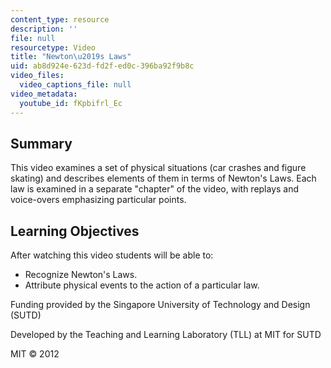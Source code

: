 ```yaml
---
content_type: resource
description: ''
file: null
resourcetype: Video
title: "Newton\u2019s Laws"
uid: ab8d924e-623d-fd2f-ed0c-396ba92f9b8c
video_files:
  video_captions_file: null
video_metadata:
  youtube_id: fKpbifrl_Ec
---
```


Summary
-------

This video examines a set of physical situations (car crashes and figure skating) and describes elements of them in terms of Newton's Laws. Each law is examined in a separate "chapter" of the video, with replays and voice-overs emphasizing particular points.

Learning Objectives
-------------------

After watching this video students will be able to:

*   Recognize Newton's Laws.
*   Attribute physical events to the action of a particular law.

Funding provided by the Singapore University of Technology and Design (SUTD)

Developed by the Teaching and Learning Laboratory (TLL) at MIT for SUTD

MIT © 2012